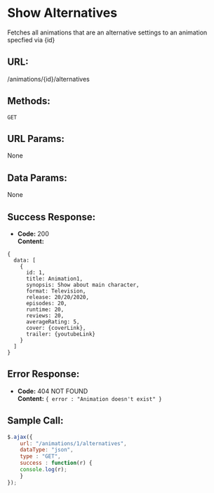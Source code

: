 # Show Alternatives

  Fetches all animations that are an alternative settings to an animation specfied via {id}
  
## URL:

  /animations/{id}/alternatives

## Methods:

  `GET`
  
## URL Params:

  None

## Data Params:

  None

## Success Response:

  * **Code:** 200 <br />
  **Content:** 
  ```
  { 
    data: [
      {
        id: 1,
        title: Animation1,
        synopsis: Show about main character,
        format: Television,
        release: 20/20/2020,
        episodes: 20,
        runtime: 20,
        reviews: 20,
        averageRating: 5,
        cover: {coverLink},
        trailer: {youtubeLink}
      }
    ]
  }
  ```
 
## Error Response:

  * **Code:** 404 NOT FOUND <br />
  **Content:** `{ error : "Animation doesn't exist" }`

## Sample Call:

  ```javascript
  $.ajax({
      url: "/animations/1/alternatives",
      dataType: "json",
      type : "GET",
      success : function(r) {
      console.log(r);
      }
  });
